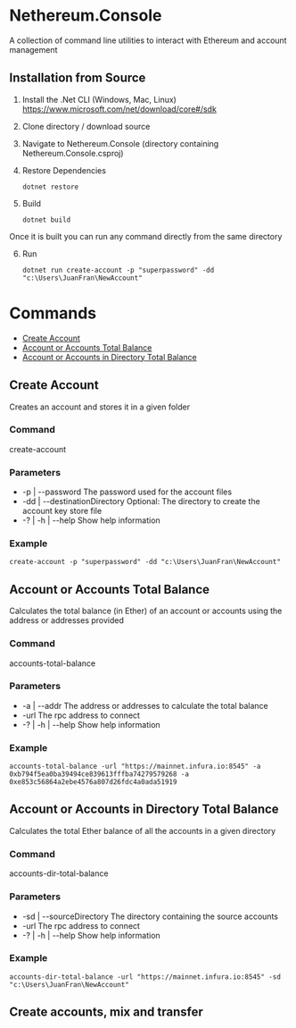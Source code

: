 # Nethereum.Console

A collection of command line utilities to interact with Ethereum and account management

## Installation from Source

1. Install the .Net CLI (Windows, Mac, Linux) https://www.microsoft.com/net/download/core#/sdk
2. Clone directory / download source
3. Navigate to Nethereum.Console (directory containing Nethereum.Console.csproj)
4. Restore Dependencies

    ```dotnet restore```

5. Build

    ```dotnet build```

Once it is built you can run any command directly from the same directory

6. Run

    ```dotnet run create-account -p "superpassword" -dd "c:\Users\JuanFran\NewAccount" ```

# Commands

* [Create Account](#create-account)
* [Account or Accounts Total Balance](#account-or-accounts-total-balance)
* [Account or Accounts in Directory Total Balance](#account-or-accounts-in-directory-total-balance)

## Create Account

Creates an account and stores it in a given folder

### Command
create-account

### Parameters

*  -p | --password            The password used for the account files
*  -dd | --destinationDirectory  Optional: The directory to create the account key store file
*  -? | -h | --help           Show help information

### Example
```
create-account -p "superpassword" -dd "c:\Users\JuanFran\NewAccount"
```
## Account or Accounts Total Balance
Calculates the total balance (in Ether) of an account or accounts using the address or addresses provided
### Command
accounts-total-balance

### Parameters

*  -a | --addr       The address or addresses to calculate the total balance
* -url              The rpc address to connect
* -? | -h | --help  Show help information

### Example
```
accounts-total-balance -url "https://mainnet.infura.io:8545" -a 0xb794f5ea0ba39494ce839613fffba74279579268 -a 0xe853c56864a2ebe4576a807d26fdc4a0ada51919
```

## Account or Accounts in Directory Total Balance
Calculates the total Ether balance of all the accounts in a given directory
### Command
accounts-dir-total-balance

### Parameters

* -sd | --sourceDirectory  The directory containing the source accounts
* -url                     The rpc address to connect
* -? | -h | --help         Show help information

### Example
```
accounts-dir-total-balance -url "https://mainnet.infura.io:8545" -sd "c:\Users\JuanFran\NewAccount"
```

## Create accounts, mix and transfer